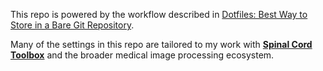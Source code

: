 This repo is powered by the workflow described in [Dotfiles: Best Way to Store in a Bare Git Repository](https://www.atlassian.com/git/tutorials/dotfiles).

Many of the settings in this repo are tailored to my work with [**Spinal Cord Toolbox**](https://github.com/spinalcordtoolbox/spinalcordtoolbox) and the broader medical image processing ecosystem.
